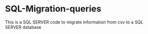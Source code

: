 # SQL-Migration-queries
This is a SQL SERVER code to migrate information from csv to a SQL SERVER database
